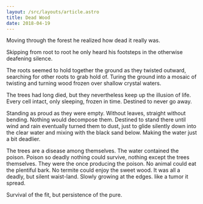 ```yaml
---
layout: /src/layouts/article.astro
title: Dead Wood
date: 2018-04-19
---
```


Moving through the forest he realized how dead it really was. 

Skipping from root to root he only heard his footsteps in the otherwise deafening silence. 

The roots seemed to hold together the ground as they twisted outward, searching for other roots to grab hold of. Turing the ground into a mosaic of twisting and turning wood frozen over shallow crystal waters. 

The trees had long died, but they nevertheless keep up the illusion of life. Every cell intact, only sleeping, frozen in time. Destined to never go away. 

Standing as proud as they were empty. Without leaves, straight without bending. Nothing would decompose them. Destined to stand there until wind and rain eventually turned them to dust, just to glide silently down into the clear water and mixing with the black sand below. Making the water just a bit deadlier. 

The trees are a disease among themselves. The water contained the poison. Poison so deadly nothing could survive, nothing except the trees themselves. They were the once producing the poison. No animal could eat the plentiful bark. No termite could enjoy the sweet wood. It was all a deadly, but silent waist-land. Slowly growing at the edges. like a tumor it spread. 

Survival of the fit, but persistence of the pure.

